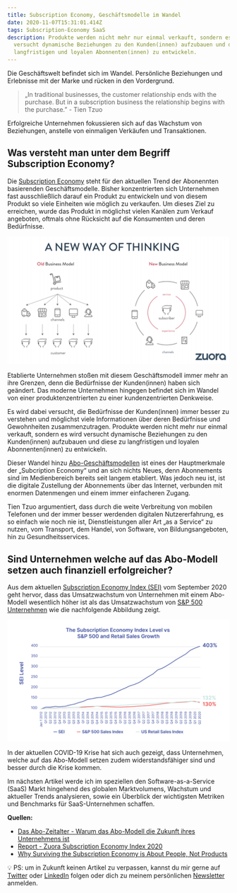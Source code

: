 ```yaml
---
title: Subscription Economy, Geschäftsmodelle im Wandel
date: 2020-11-07T15:31:01.414Z
tags: Subscription-Economy SaaS
description: Produkte werden nicht mehr nur einmal verkauft, sondern es wird
  versucht dynamische Beziehungen zu den Kunden(innen) aufzubauen und diese zu
  langfristigen und loyalen Abonnenten(innen) zu entwickeln.
---
```

Die Geschäftswelt befindet sich im Wandel. Persönliche Beziehungen und Erlebnisse mit der Marke und rücken in den Vordergrund. 

> „In traditional businesses, the customer relationship ends with the purchase. But in a subscription business the relationship begins with the purchase.” - Tien Tzuo

Erfolgreiche Unternehmen fokussieren sich auf das Wachstum von Beziehungen, anstelle von einmaligen Verkäufen und Transaktionen.

## Was versteht man unter dem Begriff Subscription Economy?

Die [Subscription Economy](https://de.zuora.com/vision/subscription-economy/) steht für den aktuellen Trend der Abonennten basierenden Geschäftsmodelle. Bisher konzentrierten sich Unternehmen fast ausschließlich darauf ein Produkt zu entwickeln und von diesem Produkt so viele Einheiten wie möglich zu verkaufen. Um dieses Ziel zu erreichen, wurde das Produkt in möglichst vielen Kanälen zum Verkauf angeboten, oftmals ohne Rücksicht auf die Konsumenten und deren Bedürfnisse.

![Visualisierung des Wandels von einer produktenzentrierten zu einer kundenzentrierten Denkweise](/assets/uploads/zuora-subscription-economy.png "Zuora Subscription Economy")

Etablierte Unternehmen stoßen mit diesem Geschäftsmodell immer mehr an ihre Grenzen, denn die Bedürfnisse der Kunden(innen) haben sich geändert. Das moderne Unternehmen hingegen befindet sich im Wandel von einer produktenzentrierten zu einer kundenzentrierten Denkweise. 

Es wird dabei versucht, die Bedürfnisse der Kunden(innen) immer besser zu verstehen und möglichst viele Informationen über deren Bedürfnisse und Gewohnheiten zusammenzutragen. Produkte werden nicht mehr nur einmal verkauft, sondern es wird versucht dynamische Beziehungen zu den Kunden(innen) aufzubauen und diese zu langfristigen und loyalen Abonnenten(innen) zu entwickeln.

Dieser Wandel hinzu [Abo-Geschäftsmodellen](https://learn.g2.com/subscription-business-model) ist eines der Hauptmerkmale der „Subcription Economy“ und an sich nichts Neues, denn Abonnements sind im Medienbereich bereits seit langem etabliert. Was jedoch neu ist, ist die digitale Zustellung der Abonnements über das Internet, verbunden mit enormen Datenmengen und einem immer einfacheren Zugang. 

Tien Tzuo argumentiert, dass durch die weite Verbreitung von mobilen Telefonen und der immer besser werdenden digitalen Nutzererfahrung, es so einfach wie noch nie ist, Dienstleistungen aller Art „as a Service“ zu nutzen, vom Transport, dem Handel, von Software, von Bildungsangeboten, hin zu Gesundheitsservices.

## Sind Unternehmen welche auf das Abo-Modell setzen auch finanziell erfolgreicher?

Aus dem aktuellen [Subscription Economy Index (SEI)](https://www.zuora.com/resource/subscription-economy-index/) vom September 2020 geht hervor, dass das Umsatzwachstum von Unternehmen mit einem Abo-Modell wesentlich höher ist als das Umsatzwachstum von [S&P 500 Unternehmen](https://de.wikipedia.org/wiki/S%26P_500) wie die nachfolgende Abbildung zeigt.

![Abbildung Performance Subscription Economy](/assets/uploads/zuora-subscription-index-sei-2020.png "Zuora Subscription Index SEI 2020")

In der aktuellen COVID-19 Krise hat sich auch gezeigt, dass Unternehmen, welche auf das Abo-Modell setzen zudem widerstandsfähiger sind und besser durch die Krise kommen.

Im nächsten Artikel werde ich im speziellen den Software-as-a-Service (SaaS) Markt hingehend des globalen Marktvolumens, Wachstum und aktueller Trends analysieren, sowie ein Überblick der wichtigsten Metriken und Benchmarks für SaaS-Unternehmen schaffen.

**Quellen:**

* [Das Abo-Zeitalter - Warum das Abo-Modell die Zukunft ihres Unternehmens ist](https://www.zuora.com/get/das-abo-zeitalter/)
* [Report - Zuora Subscription Economy Index 2020](https://www.zuora.com/resource/subscription-economy-index/)
* [Why Surviving the Subscription Economy is About People, Not Products](https://www.profitwell.com/recur/all/subscription-economy)

💡 PS: um in Zukunft keinen Artikel zu verpassen, kannst du mir gerne auf [Twitter](https://twitter.com/mariostnr) oder [LinkedIn](https://www.linkedin.com/in/mario-steiner) folgen oder dich zu meinem persönlichen [Newsletter](http://eepurl.com/heuGRP) anmelden.